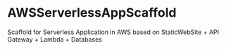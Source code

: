 # AWSServerlessAppScaffold
Scaffold for Serverless Application in AWS based on StaticWebSite + API Gateway + Lambda + Databases
